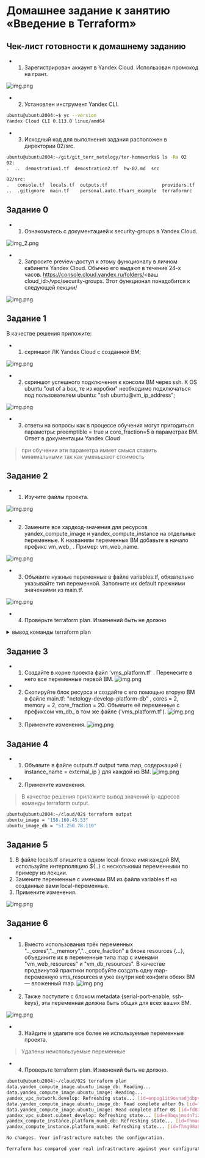# Домашнее задание к занятию «Введение в Terraform»

## Чек-лист готовности к домашнему заданию
* 1. Зарегистрирован аккаунт в Yandex Cloud. Использован промокод на грант.

![img.png](Img_2/img.png)

* 2. Установлен инструмент Yandex CLI.

```bash
ubuntu@ubuntu2004:~$ yc --version
Yandex Cloud CLI 0.113.0 linux/amd64
```    

* 3.  Исходный код для выполнения задания расположен в директории 02/src.

```bash
ubuntu@ubuntu2004:~/git/git_terr_netology/ter-homeworks$ ls -Ra 02
02:
.  ..  demostration1.tf  demostration2.tf  hw-02.md  src

02/src:
.   console.tf  locals.tf  outputs.tf                    providers.tf  variables.tf
..  .gitignore  main.tf    personal.auto.tfvars_example  terraformrc
```    


## Задание 0
* 1. Ознакомьтесь с документацией к security-groups в Yandex Cloud.

![img_2.png](Img_2/img_2.png)


* 2. Запросите preview-доступ к этому функционалу в личном кабинете Yandex Cloud. Обычно его выдают в течение 24-х часов. https://console.cloud.yandex.ru/folders/<ваш cloud_id>/vpc/security-groups.
Этот функционал понадобится к следующей лекции/

![img.png](Img_2/img_3.png)

## Задание 1
В качестве решения приложите:

* 1. скриншот ЛК Yandex Cloud с созданной ВМ;

![img.png](Img_2/img_4.png)

* 2. скриншот успешного подключения к консоли ВМ через ssh. 
К OS ubuntu "out of a box, те из коробки" необходимо подключаться под пользователем ubuntu: "ssh ubuntu@vm_ip_address"; 

![img.png](Img_2/img_5.png)


* 3. ответы на вопросы
как в процессе обучения могут пригодиться параметры:
preemptible = true и core_fraction=5 в параметрах ВМ. Ответ в документации Yandex Cloud
> при обучении эти параметра иммет смысл ставить минимальными так как уменьшают стоимость
    
## Задание 2
* 1.  Изучите файлы проекта.

![img.png](Img_2/img_6.png)

* 2. Замените все хардкод-значения для ресурсов yandex_compute_image и yandex_compute_instance на отдельные переменные. 
К названиям переменных ВМ добавьте в начало префикс vm_web_ . Пример: vm_web_name.

![img.png](Img_2/img_7.png)

* 3. Объявите нужные переменные в файле variables.tf, обязательно указывайте тип переменной. 
Заполните их default прежними значениями из main.tf.

![img.png](Img_2/img_8.png)

* 4. Проверьте terraform plan. Изменений быть не должно


<details>
<summary>вывод команды  terraform plan</summary>

```bash
ubuntu@ubuntu2004:~/cloud/02$
data.yandex_compute_image.ubuntu_image: Reading...
data.yandex_compute_image.ubuntu_image: Read complete after 0s [id=fd8b6qcrqbaqtnuumbph]

Terraform used the selected providers to generate the following execution plan. Resource actions are indicated with the following symbols:
  + create

Terraform will perform the following actions:

  # yandex_compute_instance.platform_numb will be created
  + resource "yandex_compute_instance" "platform_numb" {
      + created_at                = (known after apply)
      + folder_id                 = (known after apply)
      + fqdn                      = (known after apply)
      + gpu_cluster_id            = (known after apply)
      + hostname                  = (known after apply)
      + id                        = (known after apply)
      + metadata                  = {
          + "serial-port-enable" = "1"
          + "ssh-keys"           = "ubuntu_image:ssh-ed25519 AAAAC3NzaC1lZDI1NTE5AAAAIDz5P+8JFO+J20Vy4JzoHoHz1tL11ovV/5Ach28RrouA ubuntu@ubuntu2004"
        }
      + name                      = "netology-develop-platform-web"
      + network_acceleration_type = "standard"
      + platform_id               = "standard-v2"
      + service_account_id        = (known after apply)
      + status                    = (known after apply)
      + zone                      = (known after apply)

      + boot_disk {
          + auto_delete = true
          + device_name = (known after apply)
          + disk_id     = (known after apply)
          + mode        = (known after apply)

          + initialize_params {
              + block_size  = (known after apply)
              + description = (known after apply)
              + image_id    = "fd8b6qcrqbaqtnuumbph"
              + name        = (known after apply)
              + size        = (known after apply)
              + snapshot_id = (known after apply)
              + type        = "network-hdd"
            }
        }

      + network_interface {
          + index              = (known after apply)
          + ip_address         = (known after apply)
          + ipv4               = true
          + ipv6               = (known after apply)
          + ipv6_address       = (known after apply)
          + mac_address        = (known after apply)
          + nat                = true
          + nat_ip_address     = (known after apply)
          + nat_ip_version     = (known after apply)
          + security_group_ids = (known after apply)
          + subnet_id          = (known after apply)
        }

      + resources {
          + core_fraction = 5
          + cores         = 2
          + memory        = 1
        }

      + scheduling_policy {
          + preemptible = true
        }
    }

  # yandex_vpc_network.develop will be created
  + resource "yandex_vpc_network" "develop" {
      + created_at                = (known after apply)
      + default_security_group_id = (known after apply)
      + folder_id                 = (known after apply)
      + id                        = (known after apply)
      + labels                    = (known after apply)
      + name                      = "develop"
      + subnet_ids                = (known after apply)
    }

  # yandex_vpc_subnet.subnet_develop will be created
  + resource "yandex_vpc_subnet" "subnet_develop" {
      + created_at     = (known after apply)
      + folder_id      = (known after apply)
      + id             = (known after apply)
      + labels         = (known after apply)
      + name           = "develop"
      + network_id     = (known after apply)
      + v4_cidr_blocks = [
          + "10.0.1.0/24",
        ]
      + v6_cidr_blocks = (known after apply)
      + zone           = "ru-central1-a"
    }

Plan: 3 to add, 0 to change, 0 to destroy.

Note: You didn't use the -out option to save this plan, so Terraform can't guarantee to take exactly these actions if you run "terraform apply" now.
```

</details>


## Задание 3
* 1. Создайте в корне проекта файл 'vms_platform.tf' . Перенесите в него все переменные первой ВМ.
![img.png](Img_2/img_9.png)
* 2. Скопируйте блок ресурса и создайте с его помощью вторую ВМ в файле main.tf: "netology-develop-platform-db" , cores = 2, memory = 2, core_fraction = 20. Объявите её переменные с префиксом vm_db_ в том же файле ('vms_platform.tf').
![img.png](Img_2/img_10.png)
* 3. Примените изменения.
![img.png](Img_2/img_11.png)

## Задание 4
* 1. Объявите в файле outputs.tf output типа map, содержащий { instance_name = external_ip } для каждой из ВМ.
![img.png](Img_2/img_12.png)
* 2. Примените изменения.
>В качестве решения приложите вывод значений ip-адресов команды terraform output.

```bash
ubuntu@ubuntu2004:~/cloud/02$ terraform output
ubuntu_image = "158.160.45.53"
ubuntu_image_db = "51.250.78.110"
```

## Задание 5
1. В файле locals.tf опишите в одном local-блоке имя каждой ВМ, используйте интерполяцию ${..} с несколькими переменными по примеру из лекции.
2. Замените переменные с именами ВМ из файла variables.tf на созданные вами local-переменные.
3. Примените изменения.

![img.png](Img_2/img_13.png)

## Задание 6
* 1. Вместо использования трёх переменных ".._cores",".._memory",".._core_fraction" в блоке resources {...}, 
объедините их в переменные типа map с именами "vm_web_resources" и "vm_db_resources".
В качестве продвинутой практики попробуйте создать одну map-переменную vms_resources и уже внутри неё конфиги обеих ВМ — вложенный map.
![img.png](Img_2/img_14.png)

* 2. Также поступите с блоком metadata {serial-port-enable, ssh-keys}, эта переменная должна быть общая для всех ваших ВМ.

![img.png](Img_2/img_15.png)

* 3. Найдите и удалите все более не используемые переменные проекта.
 > Удалены неиспользуемые переменные

* 4. Проверьте terraform plan. Изменений быть не должно.

```bash
ubuntu@ubuntu2004:~/cloud/02$ terraform plan
data.yandex_compute_image.ubuntu_image_db: Reading...
data.yandex_compute_image.ubuntu_image: Reading...
yandex_vpc_network.develop: Refreshing state... [id=enpog1it9ovnadjdbpvi]
data.yandex_compute_image.ubuntu_image_db: Read complete after 0s [id=fd839i1233e8krfrf92s]
data.yandex_compute_image.ubuntu_image: Read complete after 0s [id=fd839i1233e8krfrf92s]
yandex_vpc_subnet.subnet_develop: Refreshing state... [id=e9bqvjmsdn7i2v6hrgjr]
yandex_compute_instance.platform_numb_db: Refreshing state... [id=fhmaqd9lk1qdri8dfj3u]
yandex_compute_instance.platform_numb: Refreshing state... [id=fhmg98a9ultq43nf8ekd]

No changes. Your infrastructure matches the configuration.

Terraform has compared your real infrastructure against your configuration and found no differences, so no changes are needed.
```

